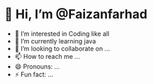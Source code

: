 # 👋 Hi, I’m @Faizanfarhad
- 👀 I’m interested in Coding like all 
- 🌱 I’m currently learning java
- 💞️ I’m looking to collaborate on ...
- 📫 How to reach me ... 
- 😄 Pronouns: ...
- ⚡ Fun fact: ...

<!---
Faizanfarhad/Faizanfarhad is a ✨ special ✨ repository because its `README.md` (this file) appears on your GitHub profile.
You can click the Preview link to take a look at your changes.
--->
